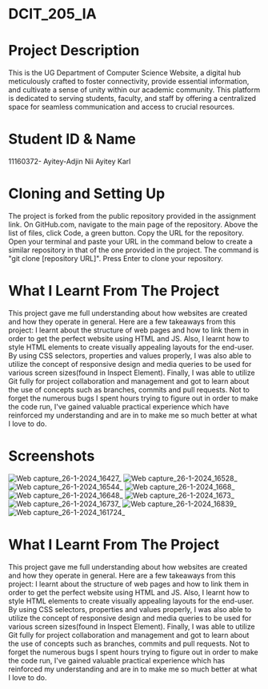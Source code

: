 # DCIT_205_IA
# Project Description
This is the UG Department of Computer Science Website, a digital hub meticulously crafted to foster connectivity, provide essential information, and cultivate a sense of unity within our academic community. This platform is dedicated to serving students, faculty, and staff by offering a centralized space for seamless communication and access to crucial resources.

# Student ID & Name
11160372- Ayitey-Adjin Nii Ayitey Karl

# Cloning and Setting Up
The project is forked from the public repository provided in the assignment link. On GitHub.com, navigate to the main page of the repository. Above the list of files, click Code, a green button. Copy the URL for the repository. Open your terminal and paste your URL in the command below to create a similar repository in that of the one provided in the project. The command is "git clone [repository URL]". Press Enter to clone your repository.

# What I Learnt From The Project
This project gave me full understanding about how websites are created and how they operate in general. Here are a few takeaways from this project: I learnt about the structure of web pages and how to link them in order to get the perfect website using HTML and JS. Also, I learnt how to style HTML elements to create visually appealing layouts for the end-user. By using CSS selectors, properties and values properly, I was also able to utilize the concept of responsive design and media queries to be used for various screen sizes(found in Inspect Element). Finally, I was able to utilize Git fully for project collaboration and management and got to learn about the use of concepts such as branches, commits and pull requests. Not to forget the numerous bugs I spent hours trying to figure out in order to make the code run, I've gained valuable practical experience which have reinforced my understanding and are in to make me so much better at what I love to do.
# Screenshots

![Web capture_26-1-2024_16427_](https://github.com/kadjin08/11160372_DCIT205/assets/152210589/ea846856-2c2d-42f2-946d-72b44db533eb)
![Web capture_26-1-2024_16528_](https://github.com/kadjin08/11160372_DCIT205/assets/152210589/8e6e6500-417a-44ae-9f5d-ec394dd65852)
![Web capture_26-1-2024_16544_](https://github.com/kadjin08/11160372_DCIT205/assets/152210589/46d99c4a-b88d-436d-af5b-94055980873d)
![Web capture_26-1-2024_1668_](https://github.com/kadjin08/11160372_DCIT205/assets/152210589/5f0ad59a-7775-48cf-8640-a12bd309fa0f)
![Web capture_26-1-2024_16648_](https://github.com/kadjin08/11160372_DCIT205/assets/152210589/b120fa10-3c6d-4d8c-84aa-74d8941a9a69)
![Web capture_26-1-2024_1673_](https://github.com/kadjin08/11160372_DCIT205/assets/152210589/f793cad7-e755-4a82-b282-9a767f8da82b)
![Web capture_26-1-2024_16737_](https://github.com/kadjin08/11160372_DCIT205/assets/152210589/759a311c-e3f6-4a64-838c-dbccf68655c6)
![Web capture_26-1-2024_16839_](https://github.com/kadjin08/11160372_DCIT205/assets/152210589/fa3ff507-eda8-482b-b7e5-14f3ed22cb9d)
![Web capture_26-1-2024_161724_](https://github.com/kadjin08/11160372_DCIT205/assets/152210589/86c87abc-5705-4394-8add-82d3cf5e2371)














# What I Learnt From The Project
This project gave me full understanding about how websites are created and how they operate in general. Here are a few takeaways from this project: I learnt about the structure of web pages and how to link them in order to get the perfect website using HTML and JS. Also, I learnt how to style HTML elements to create visually appealing layouts for the end-user. By using CSS selectors, properties and values properly, I was also able to utilize the concept of responsive design and media queries to be used for various screen sizes(found in Inspect Element). Finally, I was able to utilize Git fully for project collaboration and management and got to learn about the use of concepts such as branches, commits and pull requests. Not to forget the numerous bugs I spent hours trying to figure out in order to make the code run, I've gained valuable practical experience which has reinforced my understanding and are in to make me so much better at what I love to do.
